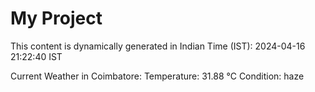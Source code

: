 # My Project

This content is dynamically generated in Indian Time (IST): 2024-04-16 21:22:40 IST


Current Weather in Coimbatore:
Temperature: 31.88 °C
Condition: haze
